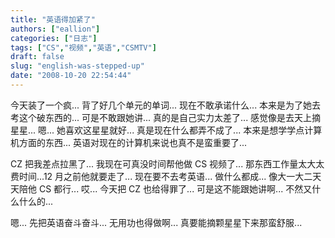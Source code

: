 ```yaml
---
title: "英语得加紧了"
authors: ["eallion"]
categories: ["日志"]
tags: ["CS","视频","英语","CSMTV"]
draft: false
slug: "english-was-stepped-up"
date: "2008-10-20 22:54:44"
---
```


今天装了一个疯... 背了好几个单元的单词...
现在不敢承诺什么... 本来是为了她去考这个破东西的... 可是不敢跟她讲... 真的是自己实力太差了... 感觉像是去天上摘星星...
嗯... 她喜欢这星星就好...
真是现在什么都弄不成了... 本来是想学学点计算机方面的东西... 英语对现在的计算机来说也真不是蛮重要了...

CZ 把我差点拉黑了... 我现在可真没时间帮他做 CS 视频了... 那东西工作量太大太费时间...12 月之前他就要走了...
现在要不去考英语... 做什么都成... 像大一大二天天陪他 CS 都行...
哎... 今天把 CZ 也给得罪了... 可是这不能跟她讲啊... 不然又什么什么的...

嗯... 先把英语奋斗奋斗... 无用功也得做啊... 真要能摘颗星星下来那蛮舒服...
